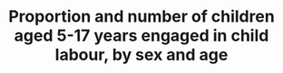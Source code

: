 ---
comments_and_limitations: The USG SDG 8 Subgroup has not identifed a data source for
  this indicator.
data_non_statistical: true
date_metadata_updated: '2017-10-20'
goal_meta_link: http://unstats.un.org/sdgs/files/metadata-compilation/Metadata-Goal-8.pdf
graph: null
graph_title: Proportion and number of children aged 5-17 years engaged in child labour,
  by sex and age
graph_type: null
has_metadata: true
indicator: 8.7.1
indicator_definition: "From ILO: The term child labour reflects the engagement of\
  \ children in prohibited work and, more generally, in types of work to be eliminated\
  \ as socially and morally undesirable as guided by national legislation, the ILO\
  \ Minimum Age Convention, 1973 (No. 138), and the Worst Forms of Child Labour Convention,\
  \ 1999 (No. 182), their respective supplementing Recommendations (Nos 146 and 190),\
  \ and the United Nations Convention on the Rights of the Child. The statistical\
  \ measurement framework for child labour is structured around (i) the age of the\
  \ child; (ii) the productive activities by the child, including their nature and\
  \ the conditions under which these are performed, and the duration of engagement\
  \ by the child in such activities. For the purpose of statistical measurement, children\
  \ engaged in child labour include all persons aged 5 to 17 years who, during a specified\
  \ time period, were engaged in one or more of the following categories of activities:\
  \ \t(a) worst forms of child labour, (as described in paragraphs 17'30, 18th ICLS\
  \ resolution); \t(b) employment below the minimum age, (as described in paragraphs\
  \ 32 and 33 of the 18th ICLS resolution); and \t(c) hazardous unpaid household services,\
  \ (as described in paragraphs 36 and 37 of the 18th ICLS resolution), applicable\
  \ where the general production boundary is used as the measurement framework.  From\
  \ UNICEF:  This indicator provides the proportion of children aged 5-17 years who\
  \ are engaged in child labour. It is calculated by dividing the number of children\
  \ aged 5-17 years who are reported to have been engaged in child labour in the past\
  \ week by the total number of children aged 5-17 in the population."
indicator_name: Proportion and number of children aged 5-17 years engaged in child
  labour, by sex and age
indicator_sort_order: 08-07-01
indicator_variable: null
layout: indicator
permalink: /8-7-1/
published: true
rationale_interpretation: "From ILO: \nTo monitor the progress against the target\
  \ 8.7. Indicator is straightforward to interpret, as it gives the headcount of child\
  \ labourers at national, regional and global levels. \n\n From UNICEF: \n Children\
  \ around the world are routinely engaged in paid and unpaid forms of work that are\
  \ not harmful to them. However, children are considered to be involved in child\
  \ labour when they are either too young to work or are involved in activities harmful\
  \ to their health and development. Children's involvement in hazardous work can\
  \ compromise their physical, mental, social and educational development. \nThe issue\
  \ of child labour is guided by three main international conventions: ILO Convention\
  \ No. 138 concerning minimum age for admission to employment and Recommendation\
  \ No. 146 (1973); ILO Convention No. 182 concerning the prohibition and immediate\
  \ action for the elimination of the worst forms of child labour and Recommendation\
  \ No. 190 (1999); and the United Nations Convention on the Rights of the Child (Article\
  \ 32), including its Optional Protocol on the sale of children, child prostitution\
  \ and child pornography. These conventions frame the concept of child labour and\
  \ form the basis for child labour legislation enacted by countries that are signatories.\
  \ \nAs per the 2008 Resolution concerning Statistics of Child Labour, the operation\
  \ definition of child labour is based on number of hours spent working and working\
  \ conditions, and encompasses both engagement in economic activities as well as\
  \ household chores."
reporting_status: notstarted
sdg_goal: 8
source_active_1: true
source_notes_1: null
source_title_1: null
target: Take immediate and effective measures to eradicate forced labour, end modern
  slavery and human trafficking and secure the prohibition and elimination of the
  worst forms of child labour, including recruitment and use of child soldiers, and
  by 2025 end child labour in all its forms.
target_id: '8.7'
title: Proportion and number of children aged 5-17 years engaged in child labour,
  by sex and age
un_custodial_agency: ILO, UNICEF
un_designated_tier: '2'
variable_description: null
variable_notes: null
---